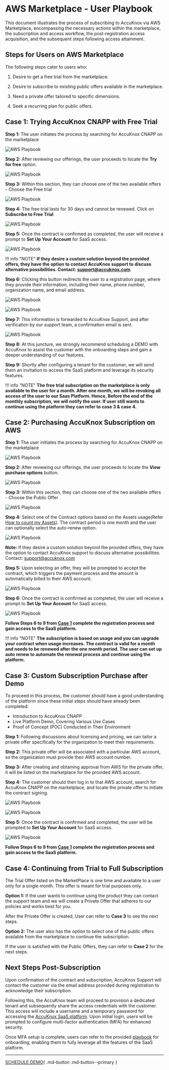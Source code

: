 
# AWS Marketplace - User Playbook

This document illustrates the process of subscribing to AccuKnox via AWS Marketplace, encompassing the necessary actions within the marketplace, the subscription and access workflow, the post-registration access acquisition, and the subsequent steps following access attainment.

## Steps for Users on AWS Marketplace

The following steps cater to users who:

1. Desire to get a free trial from the marketplace.

2. Desire to subscribe to existing public offers available in the marketplace.

3. Need a private offer tailored to specific dimensions.

4. Seek a recurring plan for public offers.

## Case 1:  Trying AccuKnox CNAPP with Free Trial

**Step 1:** The user initiates the process by searching for AccuKnox CNAPP on the marketplace

![AWS Playbook](images/aws-playbook/aws-playbook-0.png)

**Step 2:** After reviewing our offerings, the user proceeds to locate the **Try for free** option.

![AWS Playbook](images/aws-playbook/aws-playbook-1.png)

**Step 3:** Within this section, they can choose one of the two available offers - Choose the Free trial

![AWS Playbook](images/aws-playbook/aws-playbook-2.png)

**Step 4:** The free trial lasts for 30 days and cannot be renewed. Click on **Subscribe to Free Trial**

![AWS Playbook](images/aws-playbook/aws-playbook-3.png)

**Step 5:** Once the contract is confirmed as completed, the user will receive a prompt to **Set Up Your Account** for SaaS access.

![AWS Playbook](images/aws-playbook/aws-playbook-4.png)

!!! info "NOTE"
    **If they desire a custom solution beyond the provided offers, they have the option to contact AccuKnox support to discuss alternative possibilities. Contact: <support@accuknox.com>**

<a name="repeat-steps"></a>
**Step 6:** Clicking this button redirects the user to a registration page, where they provide their information, including their name, phone number, organization name, and email address.

![AWS Playbook](images/aws-playbook/aws-playbook-5.png)

![AWS Playbook](images/aws-playbook/aws-playbook-6.png)

**Step 7:** This information is forwarded to AccuKnox Support, and after verification by our support team, a confirmation email is sent.

![AWS Playbook](images/aws-playbook/aws-playbook-14.png)

**Step 8:** At this juncture, we strongly recommend scheduling a DEMO with AccuKnox to assist the customer with the onboarding steps and gain a deeper understanding of our features.

**Step 9:** Shortly after configuring a tenant for the customer, we will send them an invitation to access the SaaS platform and leverage its security features.

!!! info "NOTE"
    **The free trial subscription on the marketplace is only available to the user for a month. After one month, we will be revoking all access of the user to our Saas Platform. Hence, Before the end of the monthly subscription, we will notify the user. If user still wants to continue using the platform they can refer to case 3 & case 4.**

## Case 2: Purchasing AccuKnox Subscription on AWS

**Step 1:** The user initiates the process by searching for AccuKnox CNAPP on the marketplace

![AWS Playbook](images/aws-playbook/aws-playbook-0.png)

**Step 2:** After reviewing our offerings, the user proceeds to locate the **View purchase options** button.

![AWS Playbook](images/aws-playbook/aws-playbook-9.png)

**Step 3:** Within this section, they can choose one of the two available offers - Choose the Public Offer

![AWS Playbook](images/aws-playbook/aws-playbook-10.png)

**Step 4:** Select one of the Contract options based on the Assets usage(Refer [How to count my Assets](../resources/count-assets.md)). The contract period is one month and the user can optionally select the auto-renew option.

![AWS Playbook](images/aws-playbook/aws-playbook-11.png)

**Note:** If they desire a custom solution beyond the provided offers, they have the option to contact AccuKnox support to discuss alternative possibilities. Contact: <support@accuknox.com>

**Step 5:** Upon selecting an offer, they will be prompted to accept the contract, which triggers the payment process and the amount is automatically billed to their AWS account.

![AWS Playbook](images/aws-playbook/aws-playbook-12.png)

**Step 6:** Once the contract is confirmed as completed, the user will receive a prompt to **Set Up Your Account** for SaaS access.

![AWS Playbook](images/aws-playbook/aws-playbook-13.png)

**Follow Steps 6 to 9 from [Case 1](#repeat-steps) complete the registration process and gain access to the SaaS platform.**

!!! info "NOTE"
    **The subscription is based on usage and you can upgrade your contract when usage increases. The contract is valid for a month and needs to be renewed after the one month period. The user can set up auto renew to automate the renewal process and continue using the platform.**

## Case 3: Custom Subscription Purchase after Demo

To proceed in this process, the customer should have a good understanding of the platform since these initial steps should have already been completed:

- Introduction to AccuKnox CNAPP
- Live Platform Demo, Covering Various Use Cases
- Proof of Concept (POC) Conducted in Their Environment

**Step 1:** Following discussions about licensing and pricing, we can tailor a private offer specifically for the organization to meet their requirements.

**Step 2:** This private offer will be associated with a particular AWS account, so the organization must provide their AWS account number.

**Step 3:** After creating and obtaining approval from AWS for the private offer, it will be listed on the marketplace for the provided AWS account.

**Step 4:** The customer should then log in to that AWS account, search for AccuKnox CNAPP on the marketplace, and locate the private offer to initiate the contract signing.

![AWS Playbook](images/aws-playbook/aws-playbook-7.png)

![AWS Playbook](images/aws-playbook/aws-playbook-8.png)

**Step 5:** Once the contract is confirmed and completed, the user will be prompted to **Set Up Your Account** for SaaS access.

![AWS Playbook](images/aws-playbook/aws-playbook-4.png)

**Follow Steps 6 to 9 from [Case 1](#repeat-steps) complete the registration process and gain access to the SaaS platform.**

## Case 4: Continuing from Trial to Full Subscription

The Trial Offer listed on the MarketPlace is one time and available to a user only for a single month. This offer is meant for trial purposes only.

**Option 1:** If the user wants to continue using the product they can contact the support team and we will create a Private Offer that adheres to our policies and works best for you.

After the Private Offer is created, User can refer to **Case 3** to see the next steps.

**Option 2:** The user also has the option to select one of the public offers available from the marketplace to continue the subscription.

If the user is satisfied with the Public Offers, they can refer to **Case 2** for the next steps.

## Next Steps Post-Subscription

Upon confirmation of the contract and subscription, AccuKnox Support will contact the customer via the email address provided during registration to acknowledge their subscription.

Following this, the AccuKnox team will proceed to provision a dedicated tenant and subsequently share the access credentials with the customer. This access will include a username and a temporary password for accessing the <a href="https://app.accuknox.com" target="_blank">AccuKnox SaaS platform</a>. Upon initial login, users will be prompted to configure multi-factor authentication (MFA) for enhanced security.

Once MFA setup is complete, users can refer to the provided <a href="https://docs.google.com/presentation/d/1U_VIYkG4jKkNb8ekADqrtuA9bndIFW2rXYAlOb5P0ac/edit#slide=id.g27ec8db4c89_1_0" target="_blank">playbook</a> for onboarding, enabling them to fully leverage all the features of the SaaS platform.

- - -
[SCHEDULE DEMO](https://www.accuknox.com/contact-us){ .md-button .md-button--primary }
